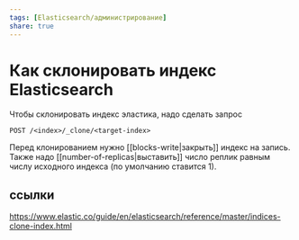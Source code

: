 ```yaml
---
tags: [Elasticsearch/администрирование]
share: true
---
```

# Как склонировать индекс Elasticsearch
Чтобы склонировать индекс эластика, надо сделать запрос
```http
POST /<index>/_clone/<target-index>
```
Перед клонированием нужно [[blocks-write|закрыть]] индекс на запись. Также надо [[number-of-replicas|выставить]] число реплик равным числу исходного индекса (по умолчанию ставится 1).
## ссылки
https://www.elastic.co/guide/en/elasticsearch/reference/master/indices-clone-index.html
